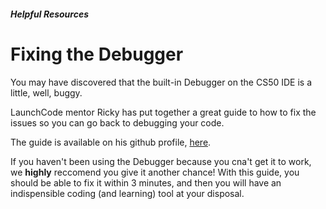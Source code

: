 ##### Helpful Resources

# Fixing the Debugger

You may have discovered that the built-in Debugger on the CS50 IDE is a little, well, buggy.

LaunchCode mentor Ricky has put together a great guide to how to fix the issues so you can go back to debugging your code. 

The guide is available on his github profile, <a href="https://github.com/dummey/CS50x-Debugger-Help" target="_blank">here</a>.

If you haven't been using the Debugger because you cna't get it to work, we **highly** reccomend you give it another chance! With this guide, you should be able to fix it within 3 minutes, and then you will have an indispensible coding (and learning) tool at your disposal.
